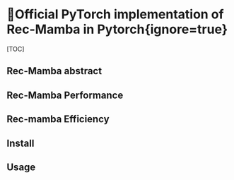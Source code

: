 # :1st_place_medal:Official PyTorch implementation of Rec-Mamba in Pytorch{ignore=true} 

[TOC]


## Rec-Mamba abstract

## Rec-Mamba Performance

## Rec-mamba Efficiency

## Install

## Usage









